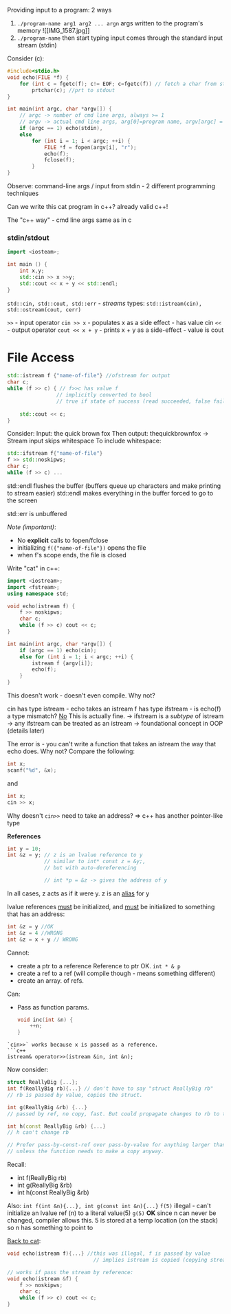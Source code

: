 Providing input to a program: 2 ways

1) `./program-name arg1 arg2 ... argn`
		args written to the program's memory
		![[IMG_1587.jpg]]
2) `./program-name`  then start typing
		input comes through the standard input stream (stdin)

Consider (c): 
```c
#include<stdio.h>
void echo(FILE *f) {
	for (int c = fgetc(f); c!= EOF; c=fgetc(f)) // fetch a char from stdin/file
		prtchar(c); //prt to stdout
}

int main(int argc, char *argv[]) {
	// argc -> number of cmd line args, always >= 1
	// argv -> actual cmd line args, arg[0]=program name, argv[argc] = NULL
	if (argc == 1) echo(stdin),
	else 
		for (int i = 1; i < argc; ++i) {
			FILE *f = fopen(argv[i], "r");
			echo(f);
			fclose(f);
		}
}
```

Observe: command-line args / input from stdin - 2 different programming techniques

Can we write this cat program in c++?
already valid c++!

The "c++ way" - cmd line args same as in c

### stdin/stdout
```c++
import <iosteam>;

int main () {
	int x,y;
	std::cin >> x >>y;
	std::cout << x + y << std::endl;
}
```

`std::cin, std::cout, std::err` - *streams*
types: `std::istream(cin), std::ostream(cout, cerr)`

`>>` - input operator
`cin >> x` - populates x as a side effect
			- has value cin
`<<` - output operator
`cout << x + y` - prints x + y as a side-effect
				- value is cout





# File Access

```c++
std::istream f {"name-of-file"} //ofstream for output
char c;
while (f >> c) { // f>>c has value f
				// implicitly converted to bool
				// true if state of success (read succeeded, false fails
				
	std::cout << c;
}
```

Consider:
Input: the quick brown fox
Then output: thequickbrownfox
-> Stream input skips whitespace
To include whitespace:
```c++
std::ifstream f{"name-of-file"}
f >> std::noskipws;
char c;
while (f >> c) ...
```

std::endl flushes the buffer
(buffers queue up characters and make printing to stream easier)
std::endl makes everything in the buffer forced to go to the screen

std::err is unbuffered

*Note (important)*: 
- No **explicit** calls to fopen/fclose
- initializing `f({"name-of-file"})` opens the file
- when f's scope ends, the file is closed


Write "cat" in c++:

```c++
import <iostream>;
import <fstream>;
using namespace std;

void echo(istream f) {
	f >> noskipws;
	char c;
	while (f >> c) cout << c;
}

int main(int argc, char *argv[]) {
	if (argc == 1) echo(cin);
	else for (int i = 1; i < argc; ++i) {
		istream f {argv[i]};
		echo(f);
	}
}

```

This doesn't work - doesn't even compile.
Why not?

cin has type istream - echo takes an istream
f has type ifstream - is echo(f) a type mismatch?
<u>No</u>
This is actually fine.
-> ifstream is a *subtype* of istream
-> any ifstream can be treated as an istream
-> foundational concept in OOP (details later)

The error is - you can't write a function that takes an istream the way that echo does.
Why not?
Compare the following:

```c
int x;
scanf("%d", &x);
```
and
```c++
int x;
cin >> x;
```

Why doesn't `cin>>` need to take an address?
=> c++ has another pointer-like type



**References**
```c++
int y = 10;
int &z = y; // z is an lvalue reference to y
			// similar to int* const z = &y;, 
			// but with auto-dereferencing

			// int *p = &z -> gives the address of y
```

In all cases, z acts as if it were y.
z is an <u>alias</u> for y

lvalue references <u>must</u> be initialized, and <u>must</u> be initialized to something that has an address:
```c++
int &z = y //OK
int &z = 4 //WRONG
int &z = x + y // WRONG
```

Cannot: 
- create a ptr to a reference
	Reference to ptr OK. `int * & p`
- create a ref to a ref (will compile though - means something different)
- create an array. of refs. 

Can:
- Pass as function params.
	```c++
	void inc(int &n) {
		++n;
	}
```
`cin>>` works because x is passed as a reference.
```c++
istream& operator>>(istream &in, int &n);
```

Now consider: 
```c++
struct ReallyBig {...};
int f(ReallyBig rb){...} // don't have to say "struct ReallyBig rb"
// rb is passed by value, copies the struct.

int g(ReallyBig &rb) {...} 
// passed by ref, no copy, fast. But could propagate changes to rb to the caller

int h(const ReallyBig &rb) {...}
// h can't change rb

// Prefer pass-by-const-ref over pass-by-value for anything larger than a ptr
// unless the function needs to make a copy anyway.
```


Recall:
- int f(ReallyBig rb)
- int g(ReallyBig &rb)
- int h(const ReallyBig &rb)

Also:
`int f(int &n){...}, int g(const int &n){...}`
`f(5)` illegal - can't initialize an lvalue ref (n) to a literal value(5)
`g(5)` **OK** since n can never be changed, compiler allows this.
		5 is stored at a temp location (on the stack) so n has something to point to


<u>Back to cat</u>:
```c++
void echo(istream f){...} //this was illegal, f is passed by value
							// implies istream is copied (copying streams is not allowed)

// works if pass the stream by reference:
void echo(istream &f) {
	f >> noskipws;
	char c;
	while (f >> c) cout << c;
}
```


